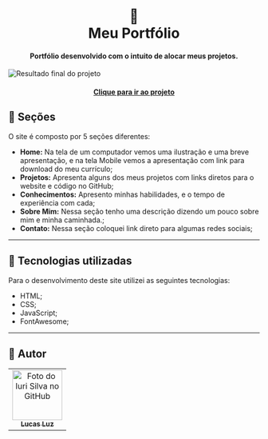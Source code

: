 <h1 align="center">
  🧾<br>Meu Portfólio
</h1>

<h4 align="center">
  Portfólio desenvolvido com o intuito de alocar meus projetos.
</h4>

![Resultado final do projeto](https://user-images.githubusercontent.com/65639478/123846487-cc36f500-d8eb-11eb-8158-559c22c63588.png)

<h4 align="center"><a href="https://lucasfelipeluz.github.io/">Clique para ir ao projeto</a></h4>

## 📖 Seções
O site é composto por 5 seções diferentes:

- **Home:** Na tela de um computador vemos uma ilustração e uma breve apresentação, e na tela Mobile vemos a apresentação com link para download do meu currículo;
- **Projetos:** Apresenta alguns dos meus projetos com links diretos para o website e código no GitHub;
- **Conhecimentos:** Apresento minhas habilidades, e o tempo de experiência com cada;
- **Sobre Mim:** Nessa seção tenho uma descrição dizendo um pouco sobre mim e minha caminhada.;
- **Contato:** Nessa seção coloquei link direto para algumas redes sociais;

---

## 🔧 Tecnologias utilizadas
Para o desenvolvimento deste site utilizei as seguintes tecnologias:

- HTML;
- CSS;
- JavaScript;
- FontAwesome;

---

## 🧟 Autor<br>
<table>
  <tr>
    <td align="center">
      <a href="https://github.com/lucasfelipeluz">
        <img src="https://avatars.githubusercontent.com/lucasfelipeluz" width="100px;" alt="Foto do Iuri Silva no GitHub"/><br>
        <sub>
          <b>Lucas Luz</b>
        </sub>
      </a>
    </td>
  </tr>
</table>
